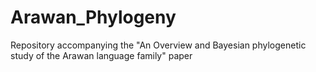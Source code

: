 # Arawan_Phylogeny
Repository accompanying the "An Overview and Bayesian phylogenetic study of the Arawan language family" paper
